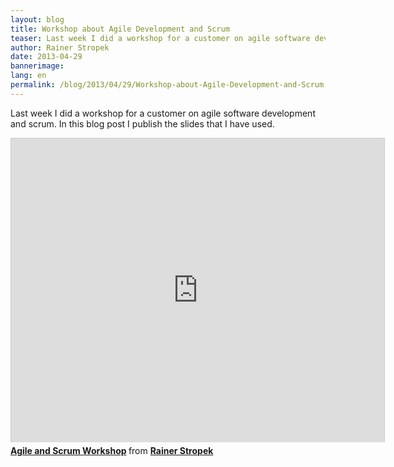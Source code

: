 ```yaml
---
layout: blog
title: Workshop about Agile Development and Scrum
teaser: Last week I did a workshop for a customer on agile software development and scrum. In this blog post I publish the slides that I have used.
author: Rainer Stropek
date: 2013-04-29
bannerimage: 
lang: en
permalink: /blog/2013/04/29/Workshop-about-Agile-Development-and-Scrum
---
```


<p>Last week I did a workshop for a customer on agile software development and scrum. In this blog post I publish the slides that I have used.</p><iframe src="http://de.slideshare.net/slideshow/embed_code/20180699?rel=0" width="597" height="486" frameborder="0" marginwidth="0" marginheight="0" scrolling="no" style="border:1px solid #CCC;border-width:1px 1px 0;margin-bottom:5px" allowfullscreen="allowfullscreen" webkitallowfullscreen="webkitallowfullscreen" mozallowfullscreen="mozallowfullscreen"></iframe><div style="margin-bottom:5px" data-mce-style="margin-bottom: 5px;">
  <strong>
    <a href="http://de.slideshare.net/rstropek/agile-and-scrum-workshop-publish" title="Agile and Scrum Workshop" target="_blank">Agile and Scrum Workshop</a>
  </strong> from <strong><a href="http://de.slideshare.net/rstropek" target="_blank">Rainer Stropek</a></strong></div>